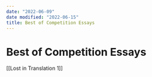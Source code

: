 ```yaml
---
date: "2022-06-09"
date modified: "2022-06-15"
title: Best of Competition Essays
---
```


# Best of Competition Essays
[[Lost in Translation 1]]
